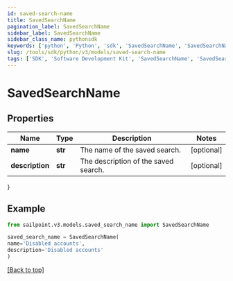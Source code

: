 ```yaml
---
id: saved-search-name
title: SavedSearchName
pagination_label: SavedSearchName
sidebar_label: SavedSearchName
sidebar_class_name: pythonsdk
keywords: ['python', 'Python', 'sdk', 'SavedSearchName', 'SavedSearchName'] 
slug: /tools/sdk/python/v3/models/saved-search-name
tags: ['SDK', 'Software Development Kit', 'SavedSearchName', 'SavedSearchName']
---
```


# SavedSearchName


## Properties

Name | Type | Description | Notes
------------ | ------------- | ------------- | -------------
**name** | **str** | The name of the saved search.  | [optional] 
**description** | **str** | The description of the saved search.  | [optional] 
}

## Example

```python
from sailpoint.v3.models.saved_search_name import SavedSearchName

saved_search_name = SavedSearchName(
name='Disabled accounts',
description='Disabled accounts'
)

```
[[Back to top]](#) 

